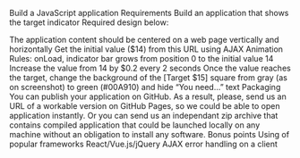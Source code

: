 Build a JavaScript application
Requirements
Build an application that shows the target indicator
Required design below:


The application content should be centered on a web page vertically and horizontally
Get the initial value ($14) from this URL using AJAX
Animation Rules:
onLoad, indicator bar grows from position 0 to the initial value 14
Increase the value from 14 by $0.2 every 2 seconds
Once the value reaches the target, change the background of the [Target $15] square from gray (as on screenshot) to green (#00A910) and hide “You need...” text
Packaging
You can publish your application on GitHub. As a result, please, send us an URL of a workable version on GitHub Pages, so we could be able to open application instantly.
Or you can send us an independant zip archive that contains compiled application that could be launched locally on any machine without an obligation to install any software.
Bonus points
Using of popular frameworks React/Vue.js/jQuery
AJAX error handling on a client
